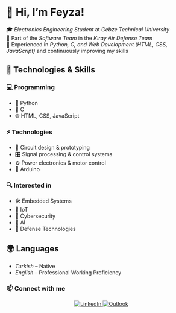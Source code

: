 # 👋 Hi, I’m Feyza!  

🎓 *Electronics Engineering Student* at *Gebze Technical University*  
👀 Part of the *Software Team* in the *Kıray Air Defense Team*  
🌱 Experienced in *Python, C, and Web Development (HTML, CSS, JavaScript)* and continuously improving my skills  

## 🔧 Technologies & Skills  

### 💻 Programming  
- 🐍 Python  
- 💾 C  
- 🌐 HTML, CSS, JavaScript  

### ⚡ Technologies  
- 🔌 Circuit design & prototyping  
- 🎛️ Signal processing & control systems  
- ⚙️ Power electronics & motor control  
- 🤖 Arduino  

### 🔍 Interested in  
- 🛠 Embedded Systems  
- 📡 IoT  
- 🔐 Cybersecurity  
- 🤖 AI  
- 🚀 Defense Technologies  

## 🌍 Languages  
- *Turkish* – Native 
- *English* – Professional Working Proficiency

### 📫 Connect with me  

<p align="center">
  <a href="https://www.linkedin.com/in/ayse-feyza-birer/">
    <img src="https://img.shields.io/badge/LinkedIn-%230077B5.svg?&style=for-the-badge&logo=linkedin&logoColor=white" alt="LinkedIn">
  </a>
  <a href="mailto:feyzabirer@outlook.com">
    <img src="https://img.shields.io/badge/Outlook-0078D4?style=for-the-badge&logo=microsoft-outlook&logoColor=white" alt="Outlook">
  </a>
</p>
